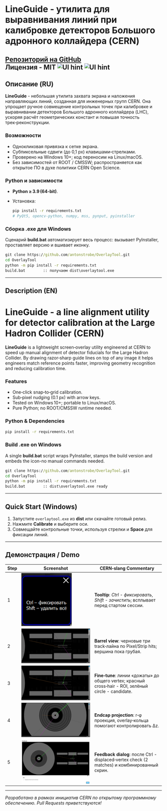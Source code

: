 
# LineGuide - утилита для выравнивания линий при калибровке детекторов Большого адронного коллайдера (CERN)
[Репозиторий на GitHub](https://github.com/antonstrobe/OverlayTool)  
Лицензия - MIT
![UI hint](app.ico) 
![UI hint]([app.ico](https://en.wikipedia.org/wiki/Large_Hadron_Collider#/media/File:Views_of_the_LHC_tunnel_sector_3-4,_tirage_2.jpg)) 
---

## Описание (RU)

**LineGuide** - небольшая утилита захвата экрана и наложения направляющих линий, созданная для инженерных групп CERN. Она упрощает ручное совмещение контрольных точек при калибровке и выравнивании детекторов Большого адронного коллайдера (LHC), ускоряя расчёт геометрических констант и повышая точность трек‑реконструкции.

### Возможности

* Однокликовая привязка к сетке экрана.  
* Субпиксельные сдвиги (до 0,1 px) клавишами‑стрелками.  
* Проверено на Windows 10+; код переносим на Linux/macOS.  
* Без зависимостей от ROOT / CMSSW; распространяется как открытое ПО в духе политики CERN Open Science.

### Python и зависимости

* **Python ≥ 3.9 (64‑bit)**.  
* Установка:

  ```bash
  pip install -r requirements.txt
  # PyQt5, opencv-python, numpy, mss, pynput, pyinstaller
  ```

### Сборка .exe для Windows

Сценарий **build.bat** автоматизирует весь процесс: вызывает PyInstaller, проставляет версию и вшивает иконку.

```cmd
git clone https://github.com/antonstrobe/OverlayTool.git
cd OverlayTool
python -m pip install -r requirements.txt
build.bat        :: получаем dist\overlaytool.exe
```

---

## Description (EN)
# LineGuide - a line alignment utility for detector calibration at the Large Hadron Collider (CERN)
**LineGuide** is a lightweight screen‑overlay utility engineered at CERN to speed up manual alignment of detector fiducials for the Large Hadron Collider. By drawing razor‑sharp guide lines on top of any image it helps engineers match reference points faster, improving geometry recognition and reducing calibration time.

### Features

* One‑click snap‑to‑grid calibration.  
* Sub‑pixel nudging (0.1 px) with arrow keys.  
* Tested on Windows 10+; portable to Linux/macOS.  
* Pure Python; no ROOT/CMSSW runtime needed.

### Python & Dependencies

```bash
pip install -r requirements.txt
```

### Build .exe on Windows

A single **build.bat** script wraps PyInstaller, stamps the build version and embeds the icon-no manual commands needed.

```cmd
git clone https://github.com/antonstrobe/OverlayTool.git
cd OverlayTool
python -m pip install -r requirements.txt
build.bat        :: dist\overlaytool.exe ready
```

---

## Quick Start (Windows)

1. Запустите `overlaytool.exe` из **dist** или скачайте готовый релиз.  
2. Нажмите **Calibrate** и выберите оси.  
3. Совмещайте контрольные точки, используя стрелки и **Space** для фиксации линий.

---

## Демонстрация / Demo

| Step | Screenshot | CERN‑slang Commentary |
| ---- | ---------- | --------------------- |
| 1 | ![UI hint](docs/images/1.png) | **Tooltip**: *Ctrl - фиксировать*, *Shift - зачистить*; всплывает перед стартом сессии. |
| 2 | ![Barrel view - raw](docs/images/2.png) | **Barrel view**: черновые три track‑лайна по Pixel/Strip hits; вершина пока грубая. |
| 3 | ![Barrel view - tuned](docs/images/3.png) | **Fine‑tune**: линии «дожаты» до общего vertex; красный cross‑hair - ROI, зелёный circle - candidate. |
| 4 | ![Endcap projection](docs/images/4.png) | **Endcap projection**: r‑φ проекция, overlay‑кольца помогают контролировать ∆z. |
| 5 | ![Feedback panel](docs/images/5.png) | **Feedback dialog**: после Ctrl - displaced‑vertex check (2 matches) и комбинированный скрин. |

---

*Разработано в рамках инициатив CERN по открытому программному обеспечению. Pull Requests приветствуются!*
